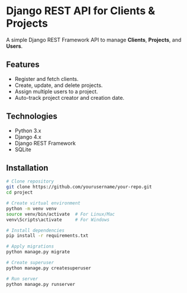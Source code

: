 # Django REST API for Clients & Projects

A simple Django REST Framework API to manage **Clients**, **Projects**, and **Users**.

## Features
- Register and fetch clients.
- Create, update, and delete projects.
- Assign multiple users to a project.
- Auto-track project creator and creation date.

## Technologies
- Python 3.x
- Django 4.x
- Django REST Framework
- SQLite 

## Installation

```bash
# Clone repository
git clone https://github.com/yourusername/your-repo.git
cd project

# Create virtual environment
python -m venv venv
source venv/bin/activate  # For Linux/Mac
venv\Scripts\activate     # For Windows

# Install dependencies
pip install -r requirements.txt

# Apply migrations
python manage.py migrate

# Create superuser
python manage.py createsuperuser

# Run server
python manage.py runserver
